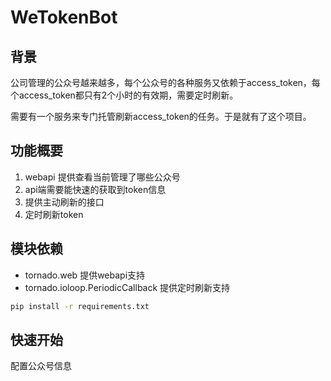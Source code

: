 # WeTokenBot

## 背景

公司管理的公众号越来越多，每个公众号的各种服务又依赖于access_token，每个access_token都只有2个小时的有效期，需要定时刷新。

需要有一个服务来专门托管刷新access_token的任务。于是就有了这个项目。

## 功能概要

1. webapi 提供查看当前管理了哪些公众号
2. api端需要能快速的获取到token信息
3. 提供主动刷新的接口
4. 定时刷新token

## 模块依赖

- tornado.web 提供webapi支持
- tornado.ioloop.PeriodicCallback 提供定时刷新支持

```bash
pip install -r requirements.txt
```

## 快速开始

配置公众号信息

